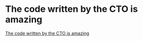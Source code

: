 # The code written by the CTO is amazing
[The code written by the CTO is amazing](https://aiwithcloud.com/2022/09/19/the_code_written_by_the_cto_is_amazing/)